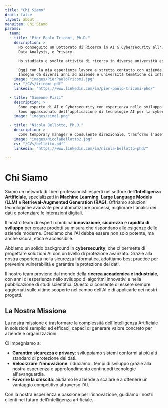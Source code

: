 ```yaml
---
title: "Chi Siamo"
draft: false
layout: about
menuitem: Chi Siamo
params:
  team:
  - title: "Pier Paolo Tricomi, Ph.D."
    description: > 
      Ho conseguito un Dottorato di Ricerca in AI & Cybersecurity all'Università di Padova, con esperienza di ricerca in Machine and Deep Learning, 
      Data Analysis, e Privacy.            

      Ho studiato e svolto attività di ricerca in diverse università estere in Europa e negli Stati Uniti, come Vrije Universiteit Amsterdam, University of California, Irvine, e Northwestern University.  

      Oggi con la mia esperienza lavoro a stretto contatto con aziende e professionisti, traducendo esigenze di business in soluzioni innovative basate sull'AI, adattando modelli di AI classica e generativa.
      Insegno da diversi anni ad aziende e università tematiche di Intelligenza Artificiale e Cybersecurity.
    image: "images/PierPaoloTricomi.jpg"
    cv: "/CVs/tricomi.pdf"
    linkedin: "https://www.linkedin.com/in/pier-paolo-tricomi-phd/"

  - title: "Simeone Pizzi"
    description: > 
      Sono esperto di AI e Cybersecurity con esperienza nello sviluppo di soluzioni di sicurezza basate su LLM e infrastruttura cloud.
      Sono appassionato dell'applicazione di tecnologie AI per la cybersecurity e l'automazione.
    image: "images/sime1.png"

  - title: "Nicola Bellotto, Ph.D."
    description: >
      Come temporary manager e consulente direzionale, trasformo l'adempimento degli obblighi normativi e la gestione dei processi in motori di crescita. Con un dottorato di ricerca in Giurisprudenza conseguito all’Università degli Studi di Padova e oltre dieci anni di esperienza, guido programmi di Corporate Governance, Risk & Compliance (231, GDPR, NIS2, ...), ricomprendo anche incarichi di Organismo di Vigilanza e Data Protection Officer per aziende nazionali e multinazionali. Grazie all'expertise accumulata affiancando le imprese, ridisegno e digitalizzo i principali processi interni (AFC, Operation, Supply chain, HR, ...), eliminando costi e inefficienze e assicurando, da un lato, performance misurabili, dall'altro la riduzione di rischi legali e frodi interne, tramite procedure snelle, controlli puntuali e monitoraggi continui. 
    image: "images/NicolaBellotto2.jpg"
    cv: "/CVs/bellotto.pdf"
    linkedin: "https://www.linkedin.com/in/nicola-bellotto-phd/"
     
---
```


# Chi Siamo

Siamo un network di liberi professionisti esperti nel settore dell'**Intelligenza Artificiale**, specializzati in **Machine Learning**, **Large Language Models (LLM)** e **Retrieval-Augmented Generation (RAG)**. Offriamo soluzioni tecnologiche avanzate per automatizzare processi, migliorare l'analisi dei dati e potenziare le interazioni digitali.

Il nostro team di esperti combina **innovazione**, **sicurezza** e **rapidità di sviluppo** per creare prodotti su misura che rispondano alle esigenze delle aziende moderne. Crediamo che l'AI debba essere non solo potente, ma anche sicura, etica e accessibile.

Abbiamo un solido background in **cybersecurity**, che ci permette di progettare soluzioni AI con un livello di protezione avanzato. Grazie alla nostra esperienza nella sicurezza informatica, adottiamo best practice per prevenire vulnerabilità e garantire la protezione dei dati.

Il nostro team proviene dal mondo della **ricerca accademica e industriale**, con anni di esperienza nello sviluppo di algoritmi innovativi e nella pubblicazione di studi scientifici. Questo ci consente di essere sempre aggiornati sulle ultime scoperte nel campo dell'AI e di applicarle nei nostri progetti.



## La Nostra Missione

La nostra missione è trasformare la complessità dell'Intelligenza Artificiale in soluzioni semplici ed efficaci, capaci di generare valore concreto per aziende e organizzazioni.

Ci impegniamo a:

- **Garantire sicurezza e privacy**: sviluppiamo sistemi conformi ai più alti standard di protezione dei dati.
- **Velocizzare l'innovazione**: riduciamo i tempi di sviluppo grazie alla nostra esperienza e approfondimento continuodi tecnologie all'avanguardia.
- **Favorire la crescita**: aiutiamo le aziende a scalare e a ottenere un vantaggio competitivo attraverso l'AI.

Con la nostra esperienza e passione per l'innovazione, guidiamo i nostri clienti nel futuro dell'intelligenza artificiale.
